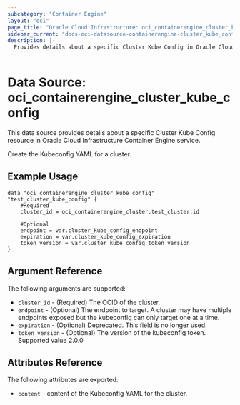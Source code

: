 ```yaml
---
subcategory: "Container Engine"
layout: "oci"
page_title: "Oracle Cloud Infrastructure: oci_containerengine_cluster_kube_config"
sidebar_current: "docs-oci-datasource-containerengine-cluster_kube_config"
description: |-
  Provides details about a specific Cluster Kube Config in Oracle Cloud Infrastructure Container Engine service
---
```


# Data Source: oci_containerengine_cluster_kube_config
This data source provides details about a specific Cluster Kube Config resource in Oracle Cloud Infrastructure Container Engine service.

Create the Kubeconfig YAML for a cluster.

## Example Usage

```hcl
data "oci_containerengine_cluster_kube_config" "test_cluster_kube_config" {
	#Required
	cluster_id = oci_containerengine_cluster.test_cluster.id

	#Optional
	endpoint = var.cluster_kube_config_endpoint
	expiration = var.cluster_kube_config_expiration
	token_version = var.cluster_kube_config_token_version
}
```

## Argument Reference

The following arguments are supported:

* `cluster_id` - (Required) The OCID of the cluster.
* `endpoint` - (Optional) The endpoint to target. A cluster may have multiple endpoints exposed but the kubeconfig can only target one at a time.
* `expiration` - (Optional) Deprecated. This field is no longer used. 
* `token_version` - (Optional) The version of the kubeconfig token. Supported value 2.0.0 


## Attributes Reference

The following attributes are exported:

* `content` - content of the Kubeconfig YAML for the cluster.

